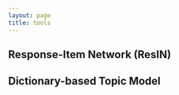 ```yaml
---
layout: page
title: tools
---
```


## Response-Item Network (ResIN)

## Dictionary-based Topic Model 

